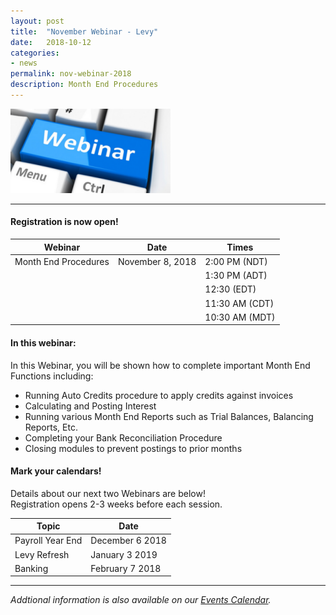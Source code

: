 ```yaml
---
layout: post
title:  "November Webinar - Levy"
date:   2018-10-12
categories:
- news
permalink: nov-webinar-2018
description: Month End Procedures
---
```


![Webinar](/images/webinar.png "Webinar")

---

#### **Registration is now open!** 

| Webinar | Date | Times |
| ---- | ---- | ---- |
| Month End Procedures | November 8, 2018 | 2:00 PM (NDT) |
| | | 1:30 PM (ADT) |
| | | 12:30 (EDT) |
| | | 11:30 AM (CDT) |
| | | 10:30 AM (MDT) |

#### **In this webinar:**  

In this Webinar, you will be shown how to complete important Month End Functions including:
 	
+ Running Auto Credits procedure to apply credits against invoices
+ Calculating and Posting Interest
+ Running various Month End Reports such as Trial Balances, Balancing Reports, Etc.
+ Completing your Bank Reconciliation Procedure
+ Closing modules to prevent postings to prior months


#### **Mark your calendars!**

Details about our next two Webinars are below!  
Registration opens 2-3 weeks before each session.

| Topic | Date |
| ---- | ---- |
| Payroll Year End | December 6 2018 |
| Levy Refresh | January 3 2019 |
| Banking | February 7 2018 |

---
*Addtional information is also available on our [Events Calendar](https://townsuite.com/events).*
